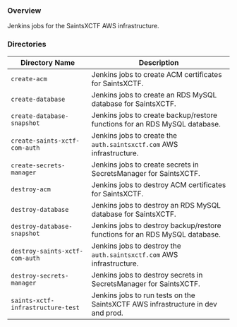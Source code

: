 ### Overview

Jenkins jobs for the SaintsXCTF AWS infrastructure.

### Directories

| Directory Name                     | Description                                                                      |
|------------------------------------|----------------------------------------------------------------------------------|
| `create-acm`                       | Jenkins jobs to create ACM certificates for SaintsXCTF.                          |
| `create-database`                  | Jenkins jobs to create an RDS MySQL database for SaintsXCTF.                     |
| `create-database-snapshot`         | Jenkins jobs to create backup/restore functions for an RDS MySQL database.       |
| `create-saints-xctf-com-auth`      | Jenkins jobs to create the `auth.saintsxctf.com` AWS infrastructure.             |
| `create-secrets-manager`           | Jenkins jobs to create secrets in SecretsManager for SaintsXCTF.                 |
| `destroy-acm`                      | Jenkins jobs to destroy ACM certificates for SaintsXCTF.                         |
| `destroy-database`                 | Jenkins jobs to destroy an RDS MySQL database for SaintsXCTF.                    |
| `destroy-database-snapshot`        | Jenkins jobs to destroy backup/restore functions for an RDS MySQL database.      |
| `destroy-saints-xctf-com-auth`     | Jenkins jobs to destroy the `auth.saintsxctf.com` AWS infrastructure.            |
| `destroy-secrets-manager`          | Jenkins jobs to destroy secrets in SecretsManager for SaintsXCTF.                |
| `saints-xctf-infrastructure-test`  | Jenkins jobs to run tests on the SaintsXCTF AWS infrastructure in dev and prod.  |